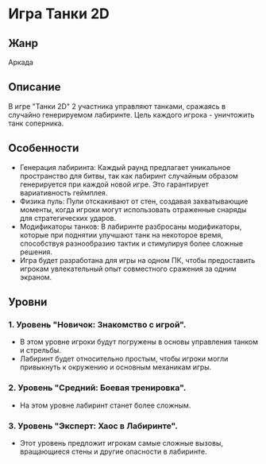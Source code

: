 
# Игра Танки 2D
## Жанр
Аркада
## Описание
В игре "Танки 2D" 2 участника управляют танками, сражаясь в случайно генерируемом лабиринте. Цель каждого игрока - уничтожить танк соперника.
## Особенности
- Генерация лабиринта: Каждый раунд предлагает уникальное пространство для битвы, так как лабиринт случайным образом генерируется при каждой новой игре. Это гарантирует вариативность геймплея.
- Физика пуль: Пули отскакивают от стен, создавая захватывающие моменты, когда игроки могут использовать отраженные снаряды для стратегических ударов.
- Модификаторы танков: В лабиринте разбросаны модификаторы, которые при поднятии улучшают танк на некоторое время, способствуя разнообразию тактик и стимулируя более сложные решения.
- Игра будет разработана для игры на одном ПК, чтобы предоставить игрокам увлекательный опыт совместного сражения за одним экраном.
## Уровни
### 1. Уровень "Новичок: Знакомство с игрой".
  - В этом уровне игроки будут погружены в основы управления танком и стрельбы.
  - Лабиринт будет относительно простым, чтобы игроки могли привыкнуть к окружению и основным механикам игры.
### 2. Уровень "Средний: Боевая тренировка".
  - На этом уровне лабиринт станет более сложным.
### 3. Уровень "Эксперт: Хаос в Лабиринте".
  - Этот уровень предложит игрокам самые сложные вызовы, вращающиеся стены и другие опасности в лабиринте.

